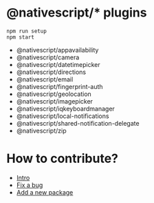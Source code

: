# @nativescript/\* plugins

```
npm run setup
npm start
```

- @nativescript/appavailability
- @nativescript/camera
- @nativescript/datetimepicker
- @nativescript/directions
- @nativescript/email
- @nativescript/fingerprint-auth
- @nativescript/geolocation
- @nativescript/imagepicker
- @nativescript/iqkeyboardmanager
- @nativescript/local-notifications
- @nativescript/shared-notification-delegate
- @nativescript/zip

# How to contribute?

- [Intro]()
- [Fix a bug]()
- [Add a new package]()
